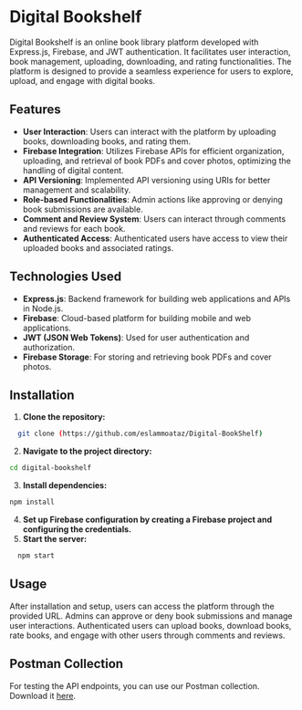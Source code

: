 # Digital Bookshelf

Digital Bookshelf is an online book library platform developed with Express.js, Firebase, and JWT authentication. It facilitates user interaction, book management, uploading, downloading, and rating functionalities. The platform is designed to provide a seamless experience for users to explore, upload, and engage with digital books.

## **Features**
- **User Interaction**: Users can interact with the platform by uploading books, downloading books, and rating them.
- **Firebase Integration**: Utilizes Firebase APIs for efficient organization, uploading, and retrieval of book PDFs and cover photos, optimizing the handling of digital content.
- **API Versioning**: Implemented API versioning using URIs for better management and scalability.
- **Role-based Functionalities**: Admin actions like approving or denying book submissions are available.
- **Comment and Review System**: Users can interact through comments and reviews for each book.
- **Authenticated Access**: Authenticated users have access to view their uploaded books and associated ratings.

## **Technologies Used**
- **Express.js**: Backend framework for building web applications and APIs in Node.js.
- **Firebase**: Cloud-based platform for building mobile and web applications.
- **JWT (JSON Web Tokens)**: Used for user authentication and authorization.
- **Firebase Storage**: For storing and retrieving book PDFs and cover photos.

## Installation

1. **Clone the repository:**
```bash
  git clone (https://github.com/eslammoataz/Digital-BookShelf)
```
   

2. **Navigate to the project directory:**
  ```bash
  cd digital-bookshelf
  ```

3. **Install dependencies:**
  ```bash
  npm install
  ```

4. **Set up Firebase configuration by creating a Firebase project and configuring the credentials.**
5. **Start the server:**
  ```bash
    npm start
```

## **Usage**
After installation and setup, users can access the platform through the provided URL.
Admins can approve or deny book submissions and manage user interactions.
Authenticated users can upload books, download books, rate books, and engage with other users through comments and reviews.

## Postman Collection
For testing the API endpoints, you can use our Postman collection. Download it [here](https://github.com/eslammoataz/Digital-BookShelf/blob/main/Digital%20BookShelf.postman_collection.json).
